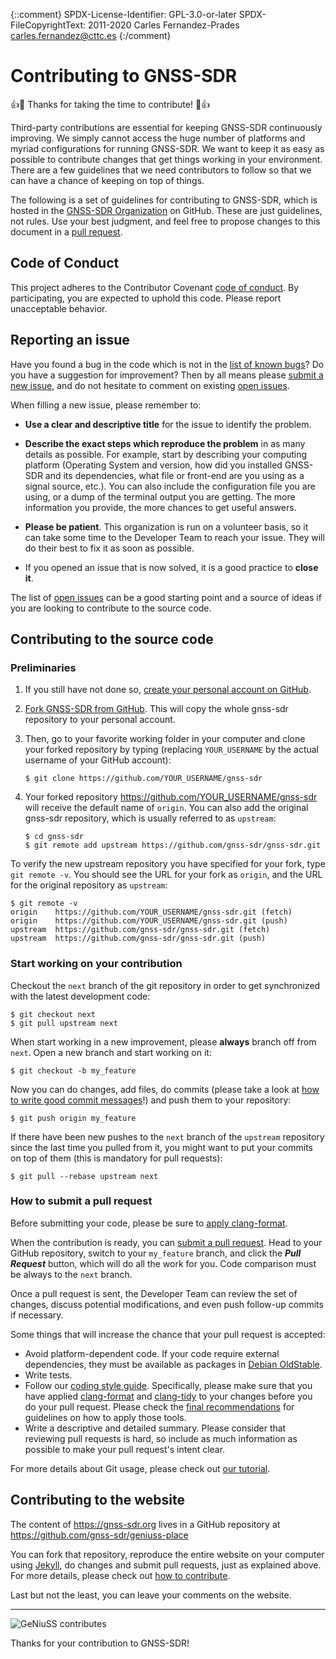 {::comment}
SPDX-License-Identifier: GPL-3.0-or-later
SPDX-FileCopyrightText: 2011-2020 Carles Fernandez-Prades <carles.fernandez@cttc.es>
{:/comment}
# Contributing to GNSS-SDR

:+1::tada: Thanks for taking the time to contribute! :tada::+1:

Third-party contributions are essential for keeping GNSS-SDR
continuously improving. We simply cannot access the huge number of
platforms and myriad configurations for running GNSS-SDR. We want to
keep it as easy as possible to contribute changes that get things
working in your environment. There are a few guidelines that we need
contributors to follow so that we can have a chance of keeping on top of
things.

The following is a set of guidelines for contributing to GNSS-SDR, which
is hosted in the [GNSS-SDR Organization](https://github.com/gnss-sdr) on
GitHub. These are just guidelines, not rules. Use your best judgment,
and feel free to propose changes to this document in a [pull
request](#how-to-submit-a-pull-request).

## Code of Conduct

This project adheres to the Contributor Covenant [code of
conduct](CODE_OF_CONDUCT.md). By participating, you are expected to
uphold this code. Please report unacceptable behavior.

## Reporting an issue

Have you found a bug in the code which is not in the [list of known
bugs](https://github.com/gnss-sdr/gnss-sdr/issues)? Do you have a
suggestion for improvement? Then by all means please [submit a new
issue](https://github.com/gnss-sdr/gnss-sdr/issues/new), and do not
hesitate to comment on existing [open
issues](https://github.com/gnss-sdr/gnss-sdr/issues).

When filling a new issue, please remember to:

 * **Use a clear and descriptive title** for the issue to identify the
problem.

 * **Describe the exact steps which reproduce the problem** in as many
details as possible. For example, start by describing your computing
platform (Operating System and version, how did you installed GNSS-SDR
and its dependencies, what file or front-end are you using as a signal
source, etc.). You can also include the configuration file you are
using, or a dump of the terminal output you are getting. The more
information you provide, the more chances to get useful answers.

 * **Please be patient**. This organization is run on a volunteer basis,
so it can take some time to the Developer Team to reach your issue.
They will do their best to fix it as soon as possible.

 * If you opened an issue that is now solved, it is a good practice to
**close it**.

The list of [open issues](https://github.com/gnss-sdr/gnss-sdr/issues)
can be a good starting point and a source of ideas if you are looking to
contribute to the source code.


## Contributing to the source code

### Preliminaries

   1. If you still have not done so, [create your personal account on
GitHub](https://github.com/join).

   2. [Fork GNSS-SDR from
GitHub](https://github.com/gnss-sdr/gnss-sdr/fork). This will copy the
whole gnss-sdr repository to your personal account.

   3. Then, go to your favorite working folder in your computer and
clone your forked repository by typing (replacing ```YOUR_USERNAME``` by
the actual username of your GitHub account):

          $ git clone https://github.com/YOUR_USERNAME/gnss-sdr

   4. Your forked repository https://github.com/YOUR_USERNAME/gnss-sdr
will receive the default name of `origin`. You can also add the original
gnss-sdr repository, which is usually referred to as `upstream`:

          $ cd gnss-sdr
          $ git remote add upstream https://github.com/gnss-sdr/gnss-sdr.git

To verify the new upstream repository you have specified for your fork,
type `git remote -v`. You should see the URL for your fork as `origin`,
and the URL for the original repository as `upstream`:

```
$ git remote -v
origin    https://github.com/YOUR_USERNAME/gnss-sdr.git (fetch)
origin    https://github.com/YOUR_USERNAME/gnss-sdr.git (push)
upstream  https://github.com/gnss-sdr/gnss-sdr.git (fetch)
upstream  https://github.com/gnss-sdr/gnss-sdr.git (push)
```

### Start working on your contribution

Checkout the `next` branch of the git repository in order to get
synchronized with the latest development code:

```
$ git checkout next
$ git pull upstream next
```

When start working in a new improvement, please **always** branch off
from `next`. Open a new branch and start working on it:

```
$ git checkout -b my_feature
```

Now you can do changes, add files, do commits (please take a look at
[how to write good commit
messages](https://chris.beams.io/posts/git-commit/)!) and push them to
your repository:

```
$ git push origin my_feature
```

If there have been new pushes to the `next` branch of the `upstream`
repository since the last time you pulled from it, you might want to put
your commits on top of them (this is mandatory for pull requests):

```
$ git pull --rebase upstream next
```

### How to submit a pull request

Before submitting your code, please be sure to [apply clang-format](https://gnss-sdr.org/coding-style/#use-tools-for-automated-code-formatting).

When the contribution is ready, you can [submit a pull
request](https://github.com/gnss-sdr/gnss-sdr/compare/). Head to your
GitHub repository, switch to your `my_feature` branch, and click the
_**Pull Request**_ button, which will do all the work for you. Code
comparison must be always to the `next` branch.

Once a pull request is sent, the Developer Team can review the set of
changes, discuss potential modifications, and even push follow-up
commits if necessary.

Some things that will increase the chance that your pull request is
accepted:

 * Avoid platform-dependent code. If your code require external
 dependencies, they must be available as packages in [Debian OldStable](https://wiki.debian.org/DebianOldStable).
 * Write tests.
 * Follow our [coding style guide](https://gnss-sdr.org/coding-style/).
 Specifically, please make sure that you have applied
 [clang-format](https://clang.llvm.org/docs/ClangFormat.html) and
 [clang-tidy](https://clang.llvm.org/extra/clang-tidy/) to your changes before
 you do your pull request. Please check the
 [final recommendations](https://gnss-sdr.org/coding-style/#final-recommendations)
 for guidelines on how to apply those tools.
 * Write a descriptive and detailed summary. Please consider that
reviewing pull requests is hard, so include as much information as
possible to make your pull request's intent clear.

For more details about Git usage, please check out [our
tutorial](https://gnss-sdr.org/docs/tutorials/using-git/).


## Contributing to the website

The content of https://gnss-sdr.org lives in a GitHub repository at
https://github.com/gnss-sdr/geniuss-place

You can fork that repository, reproduce the entire website on your
computer using [Jekyll](https://jekyllrb.com/), do changes and submit
pull requests, just as explained above. For more details, please check
out [how to contribute](https://gnss-sdr.org/contribute/).

Last but not the least, you can leave your comments on the website.


------



![GeNiuSS
contributes](https://gnss-sdr.org/assets/images/geniuss-contribute.png)

Thanks for your contribution to GNSS-SDR!

